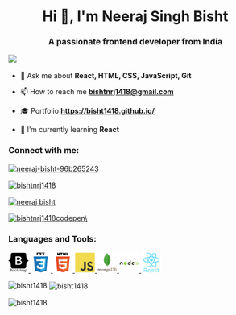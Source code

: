 <h1 align="center">Hi 👋, I'm Neeraj Singh Bisht</h1>
<h3 align="center">A passionate frontend developer from India</h3>

<p align="left">
 <img style="object-fit: fill;" src="https://media.tenor.com/flflC6GFzO8AAAAM/sultan-alrefaei-programmer.gif"/>
</p>

- 💬 Ask me about **React, HTML, CSS, JavaScript, Git**

- 📫 How to reach me **bishtnrj1418@gmail.com**

- 🎓 Portfolio **https://bisht1418.github.io/**

- 🌱 I’m currently learning **React**



<h3 align="left">Connect with me:</h3>
<p align="left">

<a href="https://linkedin.com/in/neeraj-bisht-96b265243" target="blank"><img align="center" src="https://raw.githubusercontent.com/rahuldkjain/github-profile-readme-generator/master/src/images/icons/Social/linked-in-alt.svg" alt="neeraj-bisht-96b265243" height="30" width="40" /></a>

<a href="https://codesandbox.com/bishtnrj1418" target="blank"><img align="center" src="https://raw.githubusercontent.com/rahuldkjain/github-profile-readme-generator/master/src/images/icons/Social/codesandbox.svg" alt="bishtnrj1418" height="30" width="40" /></a>

<a href="https://www.youtube.com/c/neeraj bisht" target="blank"><img align="center" src="https://raw.githubusercontent.com/rahuldkjain/github-profile-readme-generator/master/src/images/icons/Social/youtube.svg" alt="neeraj bisht" height="30" width="40" /></a>

<a href="https://www.hackerrank.com/bishtnrj1418codepen\" target="blank"><img align="center" src="https://raw.githubusercontent.com/rahuldkjain/github-profile-readme-generator/master/src/images/icons/Social/hackerrank.svg" alt="bishtnrj1418codepen\" height="30" width="40" /></a>
</p>

<h3 align="left">Languages and Tools:</h3>
<p align="left"> <a href="https://getbootstrap.com" target="_blank" rel="noreferrer"> <img src="https://raw.githubusercontent.com/devicons/devicon/master/icons/bootstrap/bootstrap-plain-wordmark.svg" alt="bootstrap" width="40" height="40"/> </a> <a href="https://www.w3schools.com/css/" target="_blank" rel="noreferrer"> <img src="https://raw.githubusercontent.com/devicons/devicon/master/icons/css3/css3-original-wordmark.svg" alt="css3" width="40" height="40"/> </a> <a href="https://www.w3.org/html/" target="_blank" rel="noreferrer"> <img src="https://raw.githubusercontent.com/devicons/devicon/master/icons/html5/html5-original-wordmark.svg" alt="html5" width="40" height="40"/> </a> <a href="https://developer.mozilla.org/en-US/docs/Web/JavaScript" target="_blank" rel="noreferrer"> <img src="https://raw.githubusercontent.com/devicons/devicon/master/icons/javascript/javascript-original.svg" alt="javascript" width="40" height="40"/> </a> <a href="https://www.mongodb.com/" target="_blank" rel="noreferrer"> <img src="https://raw.githubusercontent.com/devicons/devicon/master/icons/mongodb/mongodb-original-wordmark.svg" alt="mongodb" width="40" height="40"/> </a> <a href="https://nodejs.org" target="_blank" rel="noreferrer"> <img src="https://raw.githubusercontent.com/devicons/devicon/master/icons/nodejs/nodejs-original-wordmark.svg" alt="nodejs" width="40" height="40"/> </a> <a href="https://reactjs.org/" target="_blank" rel="noreferrer"> <img src="https://raw.githubusercontent.com/devicons/devicon/master/icons/react/react-original-wordmark.svg" alt="react" width="40" height="40"/> </a> </p>

<p><img align="left" src="https://github-readme-stats.vercel.app/api/top-langs?username=bisht1418&show_icons=true&locale=en&layout=compact" alt="bisht1418" /></p>

<p>&nbsp;<img align="center" src="https://github-readme-stats.vercel.app/api?username=bisht1418&show_icons=true&locale=en" alt="bisht1418" /></p>

<p><img align="center" src="https://github-readme-streak-stats.herokuapp.com/?user=bisht1418&" alt="bisht1418" /></p>
